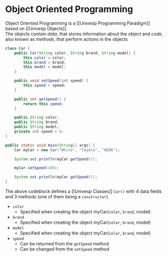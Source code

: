 # Object Oriented Programming
Object Oriented Programming is a [[Univesp Programming Paradigm]] based on [[Univesp Objects]].   
The objects contain *data*, that stores information about the object and *code*, also known as *methods*, that perform actions in the objects

```java
class Car {
    public Car(String color, String brand, String model) {
        this.color = color;
        this.brand = brand;
        this.model = model;
    }

    public void setSpeed(int speed) {
        this.speed = speed;
    }

    public int getSpeed() {
        return this.speed;
    }

    public String color; 
    public String brand;
    public String model;
    private int speed = 0;
}
```

```java
public static void main(String[] args) {
    Car myCar = new Car("White", "Toyota", "AE86"); 

    System.out.println(myCar.getSpeed());

    myCar.setSpeed(100);

    System.out.println(myCar.getSpeed());
}    
```
The above codeblock defines a [[Univesp Classes]] `Car()` with 4 data fields and 3 methods (one of them being a `constructor`)

- `color`
    - Specified when creating the object myCar(`color`, `brand`, model)
- `brand`
    - Specified when creating the object myCar(`color`, `brand`, model)
- `model`
    - Specified when creating the object myCar(`color`, `brand`, model)
- `speed`
    - Can be returned from the `getSpeed` method
    - Can be changed from the `setSpeed` method
